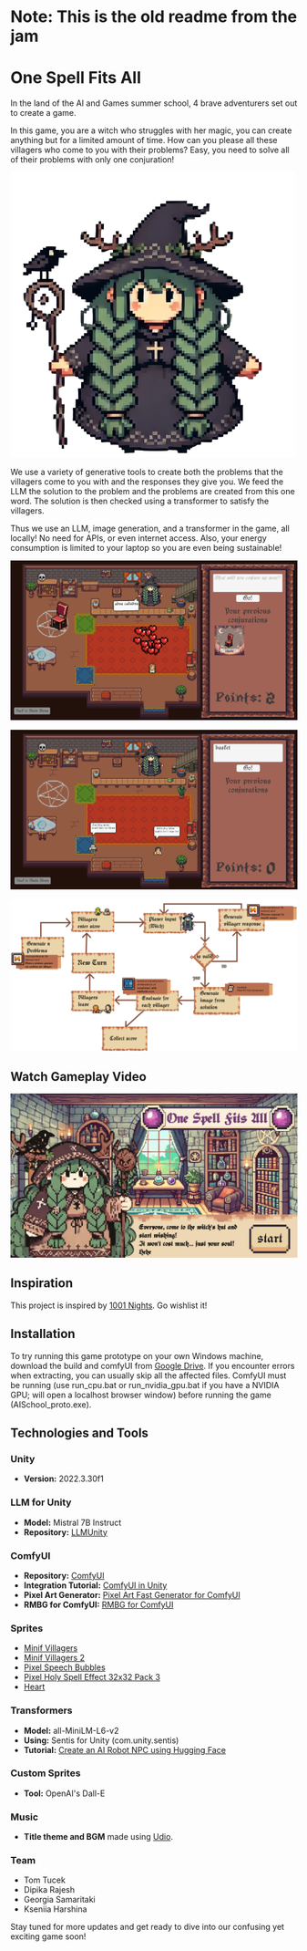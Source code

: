 # Note: This is the old readme from the jam

# One Spell Fits All

In the land of the AI and Games summer school, 4 brave adventurers set out to create a game.

In this game, you are a witch who struggles with her magic, you can create anything but for a limited amount of time. How can you please all these villagers who come to you with their problems? Easy, you need to solve all of their problems with only one conjuration!

![Confusing Game](Assets/theWitch.png)

We use a variety of generative tools to create both the problems that the villagers come to you with and the responses they give you. We feed the LLM the solution to the problem and the problems are created from this one word. The solution is then checked using a transformer to satisfy the villagers. 

Thus we use an LLM, image generation, and a transformer in the game, all locally! No need for APIs, or even internet access. Also, your energy consumption is limited to your laptop so you are even being sustainable!

![Confusing Game](Assets/screenshot1.png)

![Confusing Game](Assets/screenshot2.png)

![Confusing Game](Assets/Diagram3.png)

## Watch Gameplay Video

[![Watch Gameplay Video](Assets/mainMenuTitle.png)](https://drive.google.com/file/d/114aF9KIyQ6aO25MOnVwUWmxYPfBPUOM9/view?usp=sharing)

## Inspiration

This project is inspired by [1001 Nights](https://store.steampowered.com/app/2542850/1001_Nights/). Go wishlist it!

## Installation

To try running this game prototype on your own Windows machine, download the build and comfyUI from [Google Drive](https://drive.google.com/drive/folders/1YAnjl1KG_ZvT9JOt1wpmFi9slwCxUjEV?usp=sharing). If you encounter errors when extracting, you can usually skip all the affected files. ComfyUI must be running (use run_cpu.bat or run_nvidia_gpu.bat if you have a NVIDIA GPU; will open a localhost browser window) before running the game (AISchool_proto.exe).

## Technologies and Tools

### Unity
- **Version:** 2022.3.30f1

### LLM for Unity
- **Model:** Mistral 7B Instruct
- **Repository:** [LLMUnity](https://github.com/undreamai/LLMUnity)

### ComfyUI
- **Repository:** [ComfyUI](https://github.com/comfyanonymous/ComfyUI)
- **Integration Tutorial:** [ComfyUI in Unity](https://www.youtube.com/watch?v=iJUhw5hTiVI)
- **Pixel Art Generator:** [Pixel Art Fast Generator for ComfyUI](https://openart.ai/workflows/megaaziib/pixel-art-fast-generator/XkwkHIWGhMLWxQuBIsd1)
- **RMBG for ComfyUI:** [RMBG for ComfyUI](https://github.com/ZHO-ZHO-ZHO/ComfyUI-BRIA_AI-RMBG/tree/main)

### Sprites
- [Minif Villagers](https://lyaseek.itch.io/minifvillagers)
- [Minif Villagers 2](https://lyaseek.itch.io/minifvillagers2)
- [Pixel Speech Bubbles](https://opengameart.org/content/pixel-speech-bubbles)
- [Pixel Holy Spell Effect 32x32 Pack 3](https://bdragon1727.itch.io/pixel-holy-spell-effect-32x32-pack-3)
- [Heart](https://gamedevshlok.itch.io/heartpack)

### Transformers
- **Model:** all-MiniLM-L6-v2
- **Using:** Sentis for Unity (com.unity.sentis)
- **Tutorial:** [Create an AI Robot NPC using Hugging Face](https://thomassimonini.substack.com/p/create-an-ai-robot-npc-using-hugging?r=dq5fg&triedRedirect=true)

### Custom Sprites
- **Tool:** OpenAI's Dall-E

### Music
- **Title theme and BGM** made using [Udio](https://www.udio.com/).

### Team 
- Tom Tucek
- Dipika Rajesh
- Georgia Samaritaki
- Kseniia Harshina 

Stay tuned for more updates and get ready to dive into our confusing yet exciting game soon!
